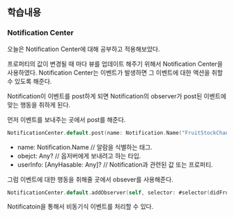 ## 학습내용

### Notification Center

오늘은 Notification Center에 대해 공부하고 적용해보았다.

프로퍼티의 값이 변경될 때 마다 뷰를 업데이트 해주기 위해서 Notification Center을 사용하였다.
Notification Center는 이벤트가 발생하면 그 이벤트에 대한 액션을 취할 수 있도록 해준다.

Notification이 이벤트를 post하게 되면  Notification의 observer가 post된 이벤트에 맞는 행동을 취하게 된다.   

먼저 이벤트를 보내주는 곳에서 post를 해준다. 
```swift  
NotificationCenter.default.post(name: Notification.Name("FruitStockChanged"), object: self)
```
- name: Notification.Name  // 알람을 식별하는 태그.  
- obejct: Any?  // 옵저버에게 보내려고 하는 타입.  
- userInfo: [AnyHasable: Any]? // Notification과 관련된 값 또는 프로퍼티.  


그럼 이벤트에 대한 행동을 취해줄 곳에서 obsever를 사용해준다.
```swift
NotificationCenter.default.addObserver(self, selector: #selector(didFruitStockChange(_:)), name: Notification.Name("FruitStockChanged"), object: nil)
 ```

Notificatoin을 통해서 비동기식 이벤트를 처리할 수 있다.




